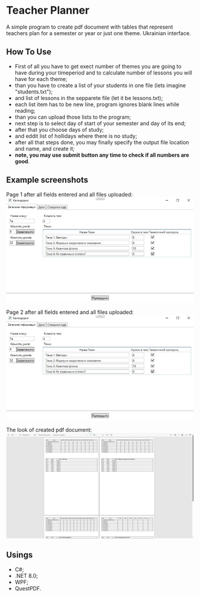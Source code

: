 # Teacher Planner

A simple program to create pdf document with tables that represent teachers plan for a semester or year or just one theme. Ukrainian interface.

## How To Use

- First of all you have to get exect number of themes you are going to have during your timeperiod and to calculate number of lessons you will have for each theme;
- than you have to create a list of your students in one file (lets imagine "students.txt");
- and list of lessons in the sepparete file (let it be lessons.txt);
- each list item has to be new line, program ignores blank lines while reading;
- than you can upload those lists to the program;
- next step is to select day of start of your semester and day of its end;
- after that you choose days of study;
- and eddit list of hollidays where there is no study;
- after all that steps done, you may finally specify the output file location and name, and create it;
- **note, you may use submit button any time to check if all numbers are good**.

## Example screenshots

Page 1 after all fields entered and all files uploaded:
![Filled Page 1](screenshots/Filled-Page-1.jpg)

Page 2 after all fields entered and all files uploaded:
![Filled Page 1](screenshots/Filled-Page-1.jpg)

The look of created pdf document:
![pdf cocument](screenshots/pdf-document-example.jpg)

## Usings

- C#;
- .NET 8.0;
- WPF;
- QuestPDF.
